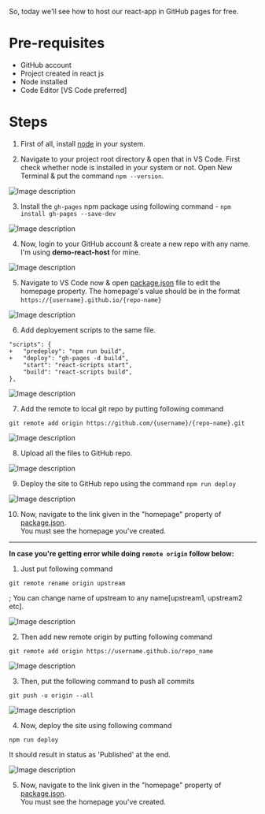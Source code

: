 So, today we'll see how to host our react-app in GitHub pages for free.

# Pre-requisites

- GitHub account
- Project created in react js
- Node installed
- Code Editor [VS Code preferred]

# Steps

1. First of all, install [node](https://nodejs.org/en/download/) in your system.

2. Navigate to your project root directory & open that in VS Code. First check whether node is installed in your system or not. Open New Terminal & put the command `npm --version`.

![Image description](https://dev-to-uploads.s3.amazonaws.com/uploads/articles/enq9kpkeke3w8lh3z3ux.png)

3. Install the `gh-pages` npm package using following command - `npm install gh-pages --save-dev`

![Image description](https://dev-to-uploads.s3.amazonaws.com/uploads/articles/yxbmzzluiuhwhosd1e6q.png)

4. Now, login to your GitHub account & create a new repo with any name. I'm using **demo-react-host** for mine.

![Image description](https://dev-to-uploads.s3.amazonaws.com/uploads/articles/uezvhpqwduk5l17rle0l.png)



5. Navigate to VS Code now & open [package.json](package.json) file to edit the homepage property. The homepage's value should be in the format `https://{username}.github.io/{repo-name}`

![Image description](https://dev-to-uploads.s3.amazonaws.com/uploads/articles/me8nuruxywhqlulffk26.png)



6. Add deployement scripts to the same file.
```
"scripts": {
+   "predeploy": "npm run build",
+   "deploy": "gh-pages -d build",
    "start": "react-scripts start",
    "build": "react-scripts build",
},
```

![Image description](https://dev-to-uploads.s3.amazonaws.com/uploads/articles/u6e8vdfryqs9ufjt7i51.png)

7. Add the remote to local git repo by putting following command
```
git remote add origin https://github.com/{username}/{repo-name}.git
```

![Image description](https://dev-to-uploads.s3.amazonaws.com/uploads/articles/ptpq8b7naqrlcyhath6l.png)



8. Upload all the files to GitHub repo.

![Image description](https://dev-to-uploads.s3.amazonaws.com/uploads/articles/aihgbhgo3vpahe7p37c0.png)


9. Deploy the site to GitHub repo using the command `npm run deploy`

![Image description](https://dev-to-uploads.s3.amazonaws.com/uploads/articles/k5jf6ciucbss7lav8rte.png)

10. Now, navigate to the link given in the "homepage" property of [package.json](package.json).  
You must see the homepage you've created.


---

**In case you're getting error while doing `remote origin` follow below:**

1. Just put following command
```
git remote rename origin upstream
```
; You can change name of upstream to any name[upstream1, upstream2 etc].

![Image description](https://dev-to-uploads.s3.amazonaws.com/uploads/articles/iq52uvk7gwurzg7ksoj9.png)


2. Then add new remote origin by putting following command
```
git remote add origin https://username.github.io/repo_name
```

![Image description](https://dev-to-uploads.s3.amazonaws.com/uploads/articles/pswetsrjbtbs0y9ob7xc.png)


3. Then, put the following command to push all commits
```
git push -u origin --all
```

![Image description](https://dev-to-uploads.s3.amazonaws.com/uploads/articles/b2f06q8y5v951rxnet6r.png)

4. Now, deploy the site using following command
```
npm run deploy
```
It should result in status as 'Published' at the end.

![Image description](https://dev-to-uploads.s3.amazonaws.com/uploads/articles/2kghqj8w994lotxjpfq7.png)

5. Now, navigate to the link given in the "homepage" property of [package.json](package.json).  
You must see the homepage you've created.
